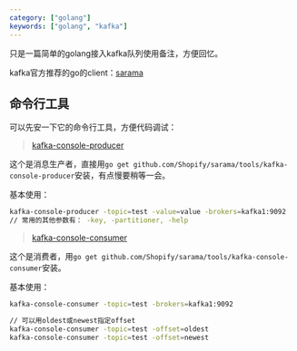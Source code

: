 ```yaml
---
category: ["golang"]
keywords: ["golang", "kafka"]
---
```


只是一篇简单的golang接入kafka队列使用备注，方便回忆。

<!-- more -->

kafka官方推荐的go的client：[sarama](https://github.com/Shopify/sarama)

## 命令行工具

可以先安一下它的命令行工具，方便代码调试：

> [kafka-console-producer](https://github.com/Shopify/sarama/tree/master/tools/kafka-console-producer)

这个是消息生产者，直接用`go get github.com/Shopify/sarama/tools/kafka-console-producer`安装，有点慢要稍等一会。

基本使用：
```bash
kafka-console-producer -topic=test -value=value -brokers=kafka1:9092
// 常用的其他参数有： -key, -partitioner, -help
```

> [kafka-console-consumer](https://github.com/Shopify/sarama/tree/master/tools/kafka-console-consumer)

这个是消费者，用`go get github.com/Shopify/sarama/tools/kafka-console-consumer`安装。

基本使用：
```bash
kafka-console-consumer -topic=test -brokers=kafka1:9092

// 可以用oldest或newest指定offset
kafka-console-consumer -topic=test -offset=oldest
kafka-console-consumer -topic=test -offset=newest
```
